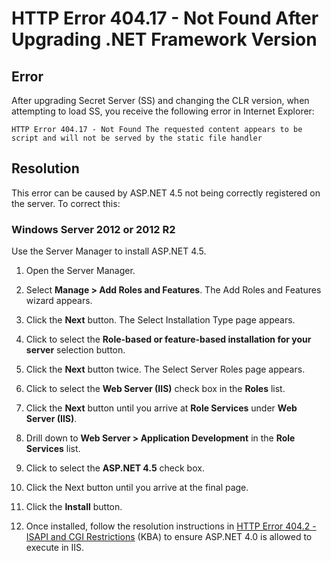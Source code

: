 [title]: # (HTTP Error 404.17 - Not Found After Upgrading .NET Framework Version)
[tags]: # (troubleshooting, workaround, .NET, HTTP 404)
[priority]: # (1000)
[redirect]: # "EnableAspNet"

# HTTP Error 404.17 - Not Found After Upgrading .NET Framework Version

## Error

After upgrading Secret Server (SS) and changing the CLR version, when attempting to load SS, you receive the following error in Internet Explorer:

`HTTP Error 404.17 - Not Found
The requested content appears to be script and will not be served by the static file handler`

## Resolution

This error can be caused by ASP.NET 4.5 not being correctly registered on the server. To correct this:

### Windows Server 2012 or 2012 R2

Use the Server Manager to install ASP.NET 4.5.

1. Open the Server Manager.

1. Select **Manage \> Add Roles and Features**. The Add Roles and Features wizard appears.

1. Click the **Next** button. The Select Installation Type page appears.

1. Click to select the **Role-based or feature-based installation for your server** selection button.

1. Click the **Next** button twice. The Select Server Roles page appears.

1. Click to select the **Web Server (IIS)** check box in the **Roles** list.

1. Click the **Next** button until you arrive at **Role Services** under **Web Server (IIS)**.

1. Drill down to **Web Server \> Application Development** in the **Role Services** list.

1. Click to select the **ASP.NET 4.5** check box.

1. Click the Next button until you arrive at the final page.

1. Click the **Install** button.

1. Once installed, follow the resolution instructions in [HTTP Error 404.2 - ISAPI and CGI Restrictions](http://support.thycotic.com/KB/a397/http-error-4042-isapi-and-cgi-restrictions.aspx) (KBA) to ensure ASP.NET 4.0 is allowed to execute in IIS.
